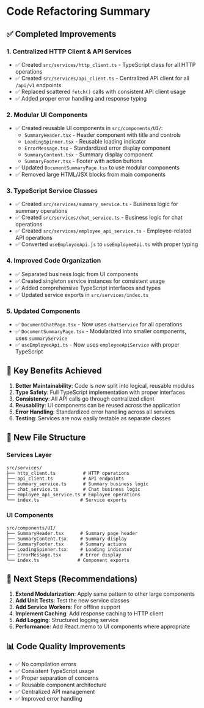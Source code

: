 # Code Refactoring Summary

## ✅ Completed Improvements

### 1. **Centralized HTTP Client & API Services**
- ✅ Created `src/services/http_client.ts` - TypeScript class for all HTTP operations
- ✅ Created `src/services/api_client.ts` - Centralized API client for all `/api/v1` endpoints
- ✅ Replaced scattered `fetch()` calls with consistent API client usage
- ✅ Added proper error handling and response typing

### 2. **Modular UI Components**
- ✅ Created reusable UI components in `src/components/UI/`:
  - `SummaryHeader.tsx` - Header component with title and controls
  - `LoadingSpinner.tsx` - Reusable loading indicator
  - `ErrorMessage.tsx` - Standardized error display component
  - `SummaryContent.tsx` - Summary display component
  - `SummaryFooter.tsx` - Footer with action buttons
- ✅ Updated `DocumentSummaryPage.tsx` to use modular components
- ✅ Removed large HTML/JSX blocks from main components

### 3. **TypeScript Service Classes**
- ✅ Created `src/services/summary_service.ts` - Business logic for summary operations
- ✅ Created `src/services/chat_service.ts` - Business logic for chat operations
- ✅ Created `src/services/employee_api_service.ts` - Employee-related API operations
- ✅ Converted `useEmployeeApi.js` to `useEmployeeApi.ts` with proper typing

### 4. **Improved Code Organization**
- ✅ Separated business logic from UI components
- ✅ Created singleton service instances for consistent usage
- ✅ Added comprehensive TypeScript interfaces and types
- ✅ Updated service exports in `src/services/index.ts`

### 5. **Updated Components**
- ✅ `DocumentChatPage.tsx` - Now uses `chatService` for all operations
- ✅ `DocumentSummaryPage.tsx` - Modularized into smaller components, uses `summaryService`
- ✅ `useEmployeeApi.ts` - Now uses `employeeApiService` with proper TypeScript

## 🎯 Key Benefits Achieved

1. **Better Maintainability**: Code is now split into logical, reusable modules
2. **Type Safety**: Full TypeScript implementation with proper interfaces
3. **Consistency**: All API calls go through centralized client
4. **Reusability**: UI components can be reused across the application
5. **Error Handling**: Standardized error handling across all services
6. **Testing**: Services are now easily testable as separate classes

## 📁 New File Structure

### Services Layer
```
src/services/
├── http_client.ts          # HTTP operations
├── api_client.ts           # API endpoints
├── summary_service.ts      # Summary business logic
├── chat_service.ts         # Chat business logic  
├── employee_api_service.ts # Employee operations
└── index.ts               # Service exports
```

### UI Components
```
src/components/UI/
├── SummaryHeader.tsx      # Summary page header
├── SummaryContent.tsx     # Summary display
├── SummaryFooter.tsx      # Summary actions
├── LoadingSpinner.tsx     # Loading indicator
├── ErrorMessage.tsx       # Error display
└── index.ts              # Component exports
```

## 🚀 Next Steps (Recommendations)

1. **Extend Modularization**: Apply same pattern to other large components
2. **Add Unit Tests**: Test the new service classes
3. **Add Service Workers**: For offline support
4. **Implement Caching**: Add response caching to HTTP client
5. **Add Logging**: Structured logging service
6. **Performance**: Add React.memo to UI components where appropriate

## 📊 Code Quality Improvements

- ✅ No compilation errors
- ✅ Consistent TypeScript usage
- ✅ Proper separation of concerns
- ✅ Reusable component architecture
- ✅ Centralized API management
- ✅ Improved error handling
